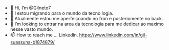 - 👋 Hi, I’m @Gilneto7
- 👀 I estou migrando para o mundo da tecno logia.
- 🌱  Atualmente estou me aperfeiçoando no fron e posteriomente no back. 
- 💞️ I’m looking to  entrar na area da tecnologia para me dedicar ao maximo nesse vasto mundo. 
- 📫 How to reach me ... Linkedin.  https://www.linkedin.com/in/gil-suassuna-b1874879/
        

<!---
Gilneto7/Gilneto7 is a ✨ special ✨ repository because its `README.md` (this file) appears on your GitHub profile.
You can click the Preview link to take a look at your changes.
--->

